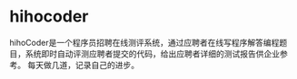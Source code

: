 # hihocoder
hihoCoder是一个程序员招聘在线测评系统，通过应聘者在线写程序解答编程题目，系统即时自动评测应聘者提交的代码，给出应聘者详细的测试报告供企业参考。
每天做几道，记录自己的进步。
